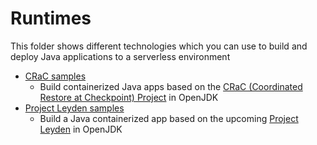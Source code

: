 # Runtimes
This folder shows different technologies which you can use to build and deploy Java applications to a serverless environment

* [CRaC samples](crac/README.md)
  * Build containerized Java apps based on the [CRaC (Coordinated Restore at Checkpoint) Project](https://openjdk.org/projects/crac/) in OpenJDK
* [Project Leyden samples](project-leyden/README.md)
  * Build a Java containerized app based on the upcoming [Project Leyden](https://openjdk.org/projects/leyden/) in OpenJDK